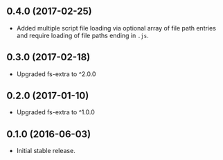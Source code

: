 ## 0.4.0 (2017-02-25)
- Added multiple script file loading via optional array of file path entries and require loading of file paths 
  ending in `.js`. 

## 0.3.0 (2017-02-18)
- Upgraded fs-extra to ^2.0.0

## 0.2.0 (2017-01-10)
- Upgraded fs-extra to ^1.0.0

## 0.1.0 (2016-06-03)
- Initial stable release.
